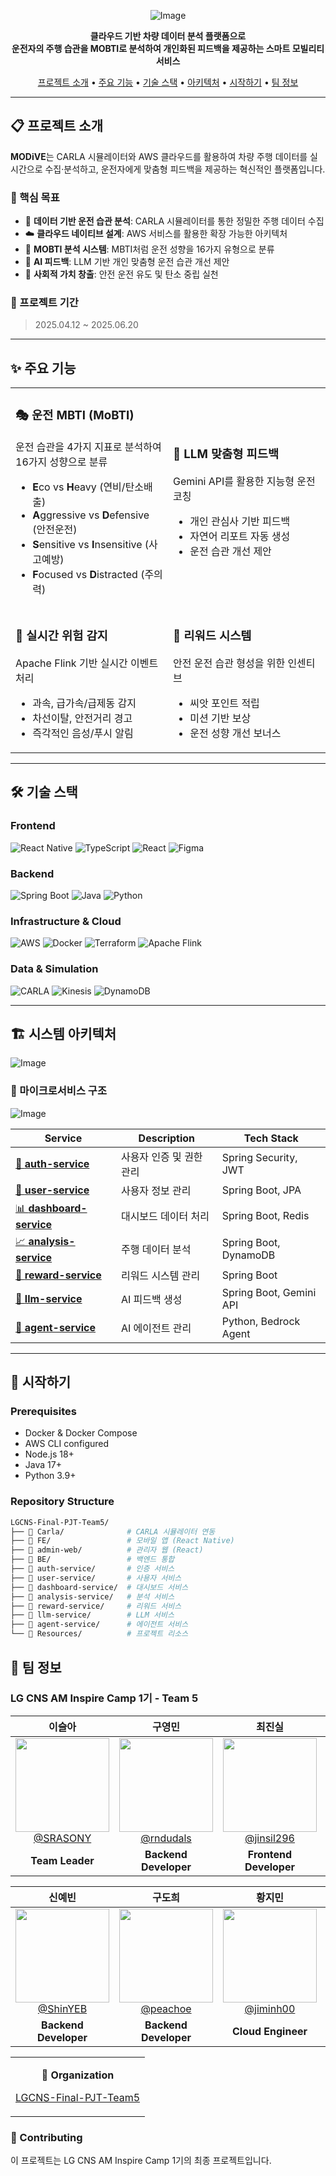 <div align="center">

![Image](https://github.com/user-attachments/assets/4219c8d7-eb8a-43a3-913e-3a49ff913a89)

<p align="center">
  <b>클라우드 기반 차량 데이터 분석 플랫폼으로<br/>
  운전자의 주행 습관을 MOBTI로 분석하여 개인화된 피드백을 제공하는 스마트 모빌리티 서비스</b>
</p>

[프로젝트 소개](#-프로젝트-소개) •
[주요 기능](#-주요-기능) •
[기술 스택](#-기술-스택) •
[아키텍처](#-시스템-아키텍처) •
[시작하기](#-시작하기) •
[팀 정보](#-팀-정보)

</div>

---

## 📋 프로젝트 소개

**MODiVE**는 CARLA 시뮬레이터와 AWS 클라우드를 활용하여 차량 주행 데이터를 실시간으로 수집·분석하고, 운전자에게 맞춤형 피드백을 제공하는 혁신적인 플랫폼입니다.

### 🎯 핵심 목표

- 🚙 **데이터 기반 운전 습관 분석**: CARLA 시뮬레이터를 통한 정밀한 주행 데이터 수집
- ☁️ **클라우드 네이티브 설계**: AWS 서비스를 활용한 확장 가능한 아키텍처
- 🧬 **MOBTI 분석 시스템**: MBTI처럼 운전 성향을 16가지 유형으로 분류
- 🤖 **AI 피드백**: LLM 기반 개인 맞춤형 운전 습관 개선 제안
- 🌱 **사회적 가치 창출**: 안전 운전 유도 및 탄소 중립 실천

### 📅 프로젝트 기간
> 2025.04.12 ~ 2025.06.20

---

## ✨ 주요 기능

<table>
<tr>
<td width="50%">

### 🎭 운전 MBTI (MoBTI)
운전 습관을 4가지 지표로 분석하여 16가지 성향으로 분류
- **E**co vs **H**eavy (연비/탄소배출)
- **A**ggressive vs **D**efensive (안전운전)
- **S**ensitive vs **I**nsensitive (사고예방)
- **F**ocused vs **D**istracted (주의력)

</td>
<td width="50%">

### 🤖 LLM 맞춤형 피드백
Gemini API를 활용한 지능형 운전 코칭
- 개인 관심사 기반 피드백
- 자연어 리포트 자동 생성
- 운전 습관 개선 제안

</td>
</tr>
<tr>
<td width="50%">

### 🚨 실시간 위험 감지
Apache Flink 기반 실시간 이벤트 처리
- 과속, 급가속/급제동 감지
- 차선이탈, 안전거리 경고
- 즉각적인 음성/푸시 알림

</td>
<td width="50%">

### 🌱 리워드 시스템
안전 운전 습관 형성을 위한 인센티브
- 씨앗 포인트 적립
- 미션 기반 보상
- 운전 성향 개선 보너스

</td>
</tr>
</table>

---

## 🛠 기술 스택

### Frontend
![React Native](https://img.shields.io/badge/React_Native-20232A?style=for-the-badge&logo=react&logoColor=61DAFB)
![TypeScript](https://img.shields.io/badge/TypeScript-007ACC?style=for-the-badge&logo=typescript&logoColor=white)
![React](https://img.shields.io/badge/React-20232A?style=for-the-badge&logo=react&logoColor=61DAFB)
![Figma](https://img.shields.io/badge/Figma-F24E1E?style=for-the-badge&logo=figma&logoColor=white)

### Backend
![Spring Boot](https://img.shields.io/badge/Spring_Boot-6DB33F?style=for-the-badge&logo=spring-boot&logoColor=white)
![Java](https://img.shields.io/badge/Java-ED8B00?style=for-the-badge&logo=openjdk&logoColor=white)
![Python](https://img.shields.io/badge/Python-3776AB?style=for-the-badge&logo=python&logoColor=white)

### Infrastructure & Cloud
![AWS](https://img.shields.io/badge/AWS-232F3E?style=for-the-badge&logo=amazon-aws&logoColor=white)
![Docker](https://img.shields.io/badge/Docker-2496ED?style=for-the-badge&logo=docker&logoColor=white)
![Terraform](https://img.shields.io/badge/Terraform-7B42BC?style=for-the-badge&logo=terraform&logoColor=white)
![Apache Flink](https://img.shields.io/badge/Apache_Flink-E6526F?style=for-the-badge&logo=apache-flink&logoColor=white)

### Data & Simulation
![CARLA](https://img.shields.io/badge/CARLA-000000?style=for-the-badge&logo=data:image/png;base64,iVBORw0KGgoAAAANSUhEUgAAAA4AAAAOCAYAAAAfSC3RAAAACXBIWXMAAAsTAAALEwEAmpwYAAAAIGNIUk0AAHolAACAgwAA+f8AAIDpAAB1MAAA6mAAADqYAAAXb5JfxUYAAAA4SURBVHjaYvz//z8DOYCJgUxAtkYWZIGMjIz/GRkZGcjRyEKOJrI1orsFq0ayNWI1kBhNoxYCADbZBgzxfEwiAAAAAElFTkSuQmCC)
![Kinesis](https://img.shields.io/badge/AWS_Kinesis-FF9900?style=for-the-badge&logo=amazon-aws&logoColor=white)
![DynamoDB](https://img.shields.io/badge/DynamoDB-4053D6?style=for-the-badge&logo=amazon-dynamodb&logoColor=white)

---

## 🏗 시스템 아키텍처
![Image](https://github.com/user-attachments/assets/bb5fece9-0a6f-48d3-8b0d-96f334ded85c)

### 🔧 마이크로서비스 구조
![Image](https://github.com/user-attachments/assets/5678f897-9ceb-41b4-b9ba-cc3c1896440d)

| Service | Description | Tech Stack | 
|---------|-------------|------------|
| [🔐 **auth-service**](https://github.com/LGCNS-Final-PJT-Team5/auth-service) | 사용자 인증 및 권한 관리 | Spring Security, JWT |
| [👤 **user-service**](https://github.com/LGCNS-Final-PJT-Team5/user-service) | 사용자 정보 관리 | Spring Boot, JPA | 
| [📊 **dashboard-service**](https://github.com/LGCNS-Final-PJT-Team5/dashboard-service) | 대시보드 데이터 처리 | Spring Boot, Redis | 
| [📈 **analysis-service**](https://github.com/LGCNS-Final-PJT-Team5/analysis-service) | 주행 데이터 분석 | Spring Boot, DynamoDB | 
| [🎁 **reward-service**](https://github.com/LGCNS-Final-PJT-Team5/reward-service) | 리워드 시스템 관리 | Spring Boot | 
| [🤖 **llm-service**](https://github.com/LGCNS-Final-PJT-Team5/llm-service) | AI 피드백 생성 | Spring Boot, Gemini API | 
| [🤝 **agent-service**](https://github.com/LGCNS-Final-PJT-Team5/agent-service) | AI 에이전트 관리 | Python, Bedrock Agent | 

---

## 🚀 시작하기

### Prerequisites

- Docker & Docker Compose
- AWS CLI configured
- Node.js 18+
- Java 17+
- Python 3.9+

### Repository Structure

```bash
LGCNS-Final-PJT-Team5/
├── 📁 Carla/              # CARLA 시뮬레이터 연동
├── 📁 FE/                 # 모바일 앱 (React Native)
├── 📁 admin-web/          # 관리자 웹 (React)
├── 📁 BE/                 # 백엔드 통합
├── 📁 auth-service/       # 인증 서비스
├── 📁 user-service/       # 사용자 서비스
├── 📁 dashboard-service/  # 대시보드 서비스
├── 📁 analysis-service/   # 분석 서비스
├── 📁 reward-service/     # 리워드 서비스
├── 📁 llm-service/        # LLM 서비스
├── 📁 agent-service/      # 에이전트 서비스
└── 📁 Resources/          # 프로젝트 리소스
```

## 👥 팀 정보

### LG CNS AM Inspire Camp 1기 - Team 5

| **이슬아** | **구영민** | **최진실** | **김민중** |
| :------: |  :------: | :------: | :------: |
| [<img src="https://avatars.githubusercontent.com/u/150000000?v=4" height=150 width=150> <br/> @SRASONY](https://github.com/SRASONY) | [<img src="https://avatars.githubusercontent.com/u/150000001?v=4" height=150 width=150> <br/> @rndudals](https://github.com/rndudals) | [<img src="https://avatars.githubusercontent.com/u/150000002?v=4" height=150 width=150> <br/> @jinsil296](https://github.com/jinsil296) | [<img src="https://avatars.githubusercontent.com/u/150000003?v=4" height=150 width=150> <br/> @minjooong](https://github.com/minjooong) |
| **Team Leader** | **Backend Developer** | **Frontend Developer** | **Backend Developer** |

| **신예빈** | **구도희** | **황지민** | **류동현** |
| :------: |  :------: | :------: | :------: |
| [<img src="https://avatars.githubusercontent.com/u/91859242?v=4" height=150 width=150> <br/> @ShinYEB](https://github.com/ShinYEB) | [<img src="https://avatars.githubusercontent.com/u/150000005?v=4" height=150 width=150> <br/> @peachoe](https://github.com/peachoe) | [<img src="https://avatars.githubusercontent.com/u/150000006?v=4" height=150 width=150> <br/> @jiminh00](https://github.com/jiminh00) | [<img src="https://avatars.githubusercontent.com/u/150000007?v=4" height=150 width=150> <br/> @Ryu1216](https://github.com/Ryu1216) |
| **Backend Developer** | **Backend Developer** | **Cloud Engineer** | **Frontend Developer** |
<table>
<tr>
<td align="center">

**🏢 Organization**

[LGCNS-Final-PJT-Team5](https://github.com/LGCNS-Final-PJT-Team5)


</td>
</tr>
</table>

### 🤝 Contributing

이 프로젝트는 LG CNS AM Inspire Camp 1기의 최종 프로젝트입니다.

